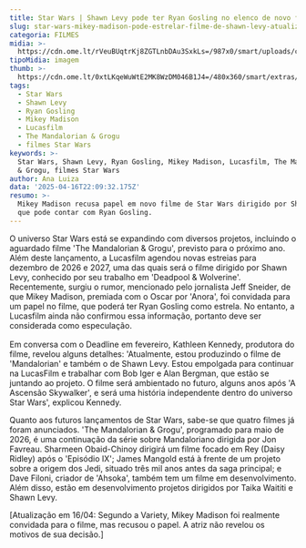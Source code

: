 ```yaml
---
title: Star Wars | Shawn Levy pode ter Ryan Gosling no elenco de novo filme
slug: star-wars-mikey-madison-pode-estrelar-filme-de-shawn-levy-atualizado
categoria: FILMES
midia: >-
  https://cdn.ome.lt/rVeuBUqtrKj8ZGTLnbDAu3SxkLs=/987x0/smart/uploads/conteudo/fotos/mikey-madison-star-wars.png
tipoMidia: imagem
thumb: >-
  https://cdn.ome.lt/0xtLKqeWuWtE2MK8WzDM046B1J4=/480x360/smart/extras/conteudos/anora-mikey_1oixaDF.jpg
tags:
  - Star Wars
  - Shawn Levy
  - Ryan Gosling
  - Mikey Madison
  - Lucasfilm
  - The Mandalorian & Grogu
  - filmes Star Wars
keywords: >-
  Star Wars, Shawn Levy, Ryan Gosling, Mikey Madison, Lucasfilm, The Mandalorian
  & Grogu, filmes Star Wars
author: Ana Luiza
data: '2025-04-16T22:09:32.175Z'
resumo: >-
  Mikey Madison recusa papel em novo filme de Star Wars dirigido por Shawn Levy,
  que pode contar com Ryan Gosling.
---
```


O universo Star Wars está se expandindo com diversos projetos, incluindo o aguardado filme 'The Mandalorian & Grogu', previsto para o próximo ano. Além deste lançamento, a Lucasfilm agendou novas estreias para dezembro de 2026 e 2027, uma das quais será o filme dirigido por Shawn Levy, conhecido por seu trabalho em 'Deadpool & Wolverine'. Recentemente, surgiu o rumor, mencionado pelo jornalista Jeff Sneider, de que Mikey Madison, premiada com o Oscar por 'Anora', foi convidada para um papel no filme, que poderá ter Ryan Gosling como estrela. No entanto, a Lucasfilm ainda não confirmou essa informação, portanto deve ser considerada como especulação.

<blockquote class="instagram-media" data-instgrm-permalink="https://www.instagram.com/p/DIheuB9PU0w/embed/?utm_source=ig_embed" data-instgrm-version="14" style="width:100%; max-width:540px; margin:1rem auto;"></blockquote>

Em conversa com o Deadline em fevereiro, Kathleen Kennedy, produtora do filme, revelou alguns detalhes: 'Atualmente, estou produzindo o filme de 'Mandalorian' e também o de Shawn Levy. Estou empolgada para continuar na LucasFilm e trabalhar com Bob Iger e Alan Bergman, que estão se juntando ao projeto. O filme será ambientado no futuro, alguns anos após 'A Ascensão Skywalker', e será uma história independente dentro do universo Star Wars', explicou Kennedy.

Quanto aos futuros lançamentos de Star Wars, sabe-se que quatro filmes já foram anunciados. 'The Mandalorian & Grogu', programado para maio de 2026, é uma continuação da série sobre Mandaloriano dirigida por Jon Favreau. Sharmeen Obaid-Chinoy dirigirá um filme focado em Rey (Daisy Ridley) após o 'Episódio IX'; James Mangold está à frente de um projeto sobre a origem dos Jedi, situado três mil anos antes da saga principal; e Dave Filoni, criador de 'Ahsoka', também tem um filme em desenvolvimento. Além disso, estão em desenvolvimento projetos dirigidos por Taika Waititi e Shawn Levy.

[Atualização em 16/04: Segundo a Variety, Mikey Madison foi realmente convidada para o filme, mas recusou o papel. A atriz não revelou os motivos de sua decisão.]
